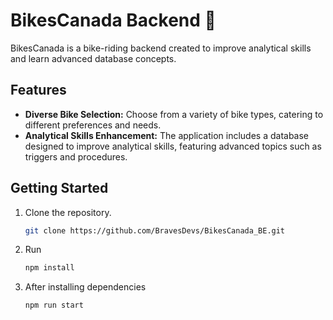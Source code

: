 # BikesCanada Backend 🍁

BikesCanada is a bike-riding backend created to improve analytical skills and learn advanced database concepts.

## Features

- **Diverse Bike Selection:** Choose from a variety of bike types, catering to different preferences and needs.
- **Analytical Skills Enhancement:** The application includes a database designed to improve analytical skills, featuring advanced topics such as triggers and procedures.

## Getting Started

1. Clone the repository.
   ```bash
   git clone https://github.com/BravesDevs/BikesCanada_BE.git
   ```
2. Run 
    ``` bash
    npm install
    ```

2. After installing dependencies
    ``` bash
    npm run start
    ```